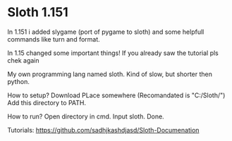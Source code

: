 # Sloth 1.151

In 1.151 i added slygame (port of pygame to sloth) and some helpfull commands like turn and format.

In 1.15 changed some important things! If you already saw the tutorial pls chek again

My own programming lang named sloth. Kind of slow, but shorter then python.

How to setup? Download PLace somewhere (Recomandated is "C:/Sloth/") Add this directory to PATH.

How to run? Open directory in cmd. Input sloth. Done.

Tutorials: https://github.com/sadhjkashdjasd/Sloth-Documenation

